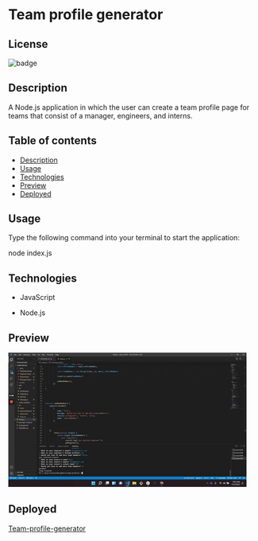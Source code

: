 # Team profile generator


## License
![badge](https://img.shields.io/badge/license-Academic-brightgreen)

## Description

A Node.js application in which the user can create a team profile page for teams that consist of a manager, engineers, and interns.

## Table of contents
* [Description](#description)
* [Usage](#usage)
* [Technologies](#technologies)
* [Preview](#preview)
* [Deployed](#deployed)

## Usage

Type the following command into your terminal to start the application:

node index.js


## Technologies

* JavaScript

* Node.js

## Preview

![gif](assets/preview.gif)


## Deployed

[Team-profile-generator](https://github.com/kasaipreston/team-profile)


